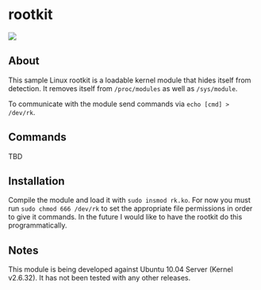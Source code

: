 # rootkit
![](https://img.shields.io/badge/Development%20Status-In%20Progress-yellow.svg)

## About
This sample Linux rootkit is a loadable kernel module that hides itself from detection. It removes itself from `/proc/modules`
as well as `/sys/module`.

To communicate with the module send commands via `echo [cmd] > /dev/rk`.

## Commands
TBD

## Installation
Compile the module and load it with `sudo insmod rk.ko`. For now you must run `sudo chmod 666 /dev/rk` to set the appropriate
file permissions in order to give it commands. In the future I would like to have the rootkit do this programmatically.

## Notes
This module is being developed against Ubuntu 10.04 Server (Kernel v2.6.32). It has not been tested with any other releases.
